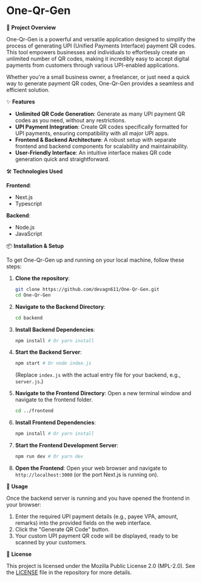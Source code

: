 # One-Qr-Gen

🚀 **Project Overview**

One-Qr-Gen is a powerful and versatile application designed to simplify the process of generating UPI (Unified Payments Interface) payment QR codes. This tool empowers businesses and individuals to effortlessly create an unlimited number of QR codes, making it incredibly easy to accept digital payments from customers through various UPI-enabled applications.

Whether you're a small business owner, a freelancer, or just need a quick way to generate payment QR codes, One-Qr-Gen provides a seamless and efficient solution.

✨ **Features**

- **Unlimited QR Code Generation**: Generate as many UPI payment QR codes as you need, without any restrictions.
- **UPI Payment Integration**: Create QR codes specifically formatted for UPI payments, ensuring compatibility with all major UPI apps.
- **Frontend & Backend Architecture**: A robust setup with separate frontend and backend components for scalability and maintainability.
- **User-Friendly Interface**: An intuitive interface makes QR code generation quick and straightforward.

🛠️ **Technologies Used**

**Frontend**:
- Next.js
- Typescript

**Backend**:
- Node.js
- JavaScript

📦 **Installation & Setup**

To get One-Qr-Gen up and running on your local machine, follow these steps:

1. **Clone the repository**:
   ```bash
   git clone https://github.com/devagn611/One-Qr-Gen.git
   cd One-Qr-Gen
   ```

2. **Navigate to the Backend Directory**:
   ```bash
   cd backend
   ```

3. **Install Backend Dependencies**:
   ```bash
   npm install # Or yarn install
   ```

4. **Start the Backend Server**:
   ```bash
   npm start # Or node index.js
   ```
   (Replace `index.js` with the actual entry file for your backend, e.g., `server.js`.)

5. **Navigate to the Frontend Directory**:
   Open a new terminal window and navigate to the frontend folder.
   ```bash
   cd ../frontend
   ```

6. **Install Frontend Dependencies**:
   ```bash
   npm install # Or yarn install
   ```

7. **Start the Frontend Development Server**:
   ```bash
   npm run dev # Or yarn dev
   ```

8. **Open the Frontend**:
   Open your web browser and navigate to `http://localhost:3000` (or the port Next.js is running on).

🚀 **Usage**

Once the backend server is running and you have opened the frontend in your browser:

1. Enter the required UPI payment details (e.g., payee VPA, amount, remarks) into the provided fields on the web interface.
2. Click the "Generate QR Code" button.
3. Your custom UPI payment QR code will be displayed, ready to be scanned by your customers.

📄 **License**

This project is licensed under the Mozilla Public License 2.0 (MPL-2.0). See the [LICENSE](LICENSE) file in the repository for more details.

